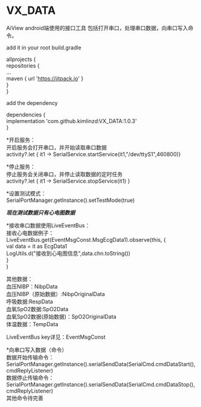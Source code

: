 # VX_DATA
AiView android端使用的接口工具 包括打开串口，处理串口数据，向串口写入命令。

add it in your root build.gradle

allprojects {<br>
		repositories {<br>
			...<br>
			maven { url 'https://jitpack.io' }<br>
		}<br>
	}<br>
  
add the dependency<br>

 dependencies {<br>
	        implementation 'com.github.kimlinzd:VX_DATA:1.0.3'<br>
	}<br>
        

*开启服务：<br>
 开启服务会打开串口，并开始读取串口数据<br>
 activity?.let { it1 -> SerialService.startService(it1,"/dev/ttyS1",460800)}<br>

*停止服务：<br>
 停止服务会关闭串口，并停止读取数据的定时任务<br>
 activity?.let { it1 -> SerialService.stopService(it1) }<br>

*设置测试模式：<br>
 SerialPortManager.getInstance().setTestMode(true)<br>
 
 *****现在测试数据只有心电图数据*****

*接收串口数据使用LiveEventBus：<br>
 接收心电数据例子：<br>
 LiveEventBus.get(EventMsgConst.MsgEcgData1).observe(this, {<br>
                val data = it as EcgData1<br>
                LogUtils.d("接收到心电图信息",data.chn.toString())<br>
            }<br>
        )<br>
 
 其他数据：<br>
 血压NIBP：NibpData<br>
 血压NIBP（原始数据）:NibpOriginalData<br>
 呼吸数据:RespData<br>
 血氧SpO2数据:SpO2Data<br>
 血氧SpO2数据(原始数据)：SpO2OriginalData<br>
 体温数据：TempData<br>
 
 LiveEventBus key详见：EventMsgConst<br>
 
 *向串口写入数据（命令）<br>
  数据开始传输命令：<br>
  SerialPortManager.getInstance().serialSendData(SerialCmd.cmdDataStart(),cmdReplyListener)<br>
  数据停止传输命令：<br>
  SerialPortManager.getInstance().serialSendData(SerialCmd.cmdDataStop(),cmdReplyListener)<br>
  其他命令待完善<br>
        
        

      
